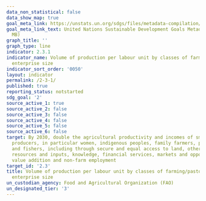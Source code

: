 ```yaml
---
data_non_statistical: false
data_show_map: true
goal_meta_link: https://unstats.un.org/sdgs/files/metadata-compilation/Metadata-Goal-2.pdf
goal_meta_link_text: United Nations Sustainable Development Goals Metadata (PDF 4.0
  MB)
graph_title: ''
graph_type: line
indicator: 2.3.1
indicator_name: Volume of production per labour unit by classes of farming/pastoral/forestry
  enterprise size
indicator_sort_order: '0050'
layout: indicator
permalink: /2-3-1/
published: true
reporting_status: notstarted
sdg_goal: '2'
source_active_1: true
source_active_2: false
source_active_3: false
source_active_4: false
source_active_5: false
source_active_6: false
target: By 2030, double the agricultural productivity and incomes of small-scale food
  producers, in particular women, indigenous peoples, family farmers, pastoralists
  and fishers, including through secure and equal access to land, other productive
  resources and inputs, knowledge, financial services, markets and opportunities for
  value addition and non-farm employment
target_id: '2.3'
title: Volume of production per labour unit by classes of farming/pastoral/forestry
  enterprise size
un_custodian_agency: Food and Agricultural Organization (FAO)
un_designated_tier: '3'
---
```

